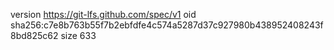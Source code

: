version https://git-lfs.github.com/spec/v1
oid sha256:c7e8b763b55f7b2ebfdfe4c574a5287d37c927980b438952408243f8bd825c62
size 633
